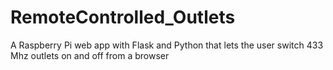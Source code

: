 # RemoteControlled_Outlets
A Raspberry Pi web app with Flask and Python that lets the user switch 433 Mhz outlets on and off from a browser
